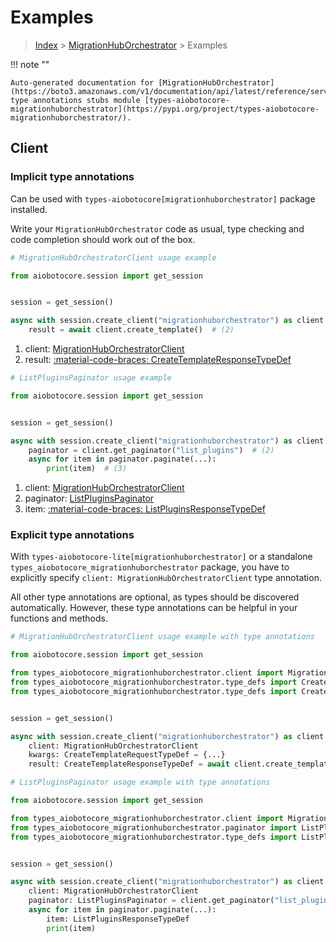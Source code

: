 # Examples

> [Index](../README.md) > [MigrationHubOrchestrator](./README.md) > Examples

!!! note ""

    Auto-generated documentation for [MigrationHubOrchestrator](https://boto3.amazonaws.com/v1/documentation/api/latest/reference/services/migrationhuborchestrator.html#migrationhuborchestrator)
    type annotations stubs module [types-aiobotocore-migrationhuborchestrator](https://pypi.org/project/types-aiobotocore-migrationhuborchestrator/).

## Client

### Implicit type annotations

Can be used with `types-aiobotocore[migrationhuborchestrator]` package installed.

Write your `MigrationHubOrchestrator` code as usual,
type checking and code completion should work out of the box.



```python
# MigrationHubOrchestratorClient usage example

from aiobotocore.session import get_session


session = get_session()

async with session.create_client("migrationhuborchestrator") as client:  # (1)
    result = await client.create_template()  # (2)
```

1. client: [MigrationHubOrchestratorClient](./client.md)
2. result: [:material-code-braces: CreateTemplateResponseTypeDef](./type_defs.md#createtemplateresponsetypedef) 



```python
# ListPluginsPaginator usage example

from aiobotocore.session import get_session


session = get_session()

async with session.create_client("migrationhuborchestrator") as client:  # (1)
    paginator = client.get_paginator("list_plugins")  # (2)
    async for item in paginator.paginate(...):
        print(item)  # (3)
```

1. client: [MigrationHubOrchestratorClient](./client.md)
2. paginator: [ListPluginsPaginator](./paginators.md#listpluginspaginator)
3. item: [:material-code-braces: ListPluginsResponseTypeDef](./type_defs.md#listpluginsresponsetypedef) 




### Explicit type annotations

With `types-aiobotocore-lite[migrationhuborchestrator]`
or a standalone `types_aiobotocore_migrationhuborchestrator` package, you have to explicitly specify
`client: MigrationHubOrchestratorClient` type annotation.

All other type annotations are optional, as types should be discovered automatically.
However, these type annotations can be helpful in your functions and methods.


```python
# MigrationHubOrchestratorClient usage example with type annotations

from aiobotocore.session import get_session

from types_aiobotocore_migrationhuborchestrator.client import MigrationHubOrchestratorClient
from types_aiobotocore_migrationhuborchestrator.type_defs import CreateTemplateResponseTypeDef
from types_aiobotocore_migrationhuborchestrator.type_defs import CreateTemplateRequestTypeDef


session = get_session()

async with session.create_client("migrationhuborchestrator") as client:
    client: MigrationHubOrchestratorClient
    kwargs: CreateTemplateRequestTypeDef = {...}
    result: CreateTemplateResponseTypeDef = await client.create_template(**kwargs)
```



```python
# ListPluginsPaginator usage example with type annotations

from aiobotocore.session import get_session

from types_aiobotocore_migrationhuborchestrator.client import MigrationHubOrchestratorClient
from types_aiobotocore_migrationhuborchestrator.paginator import ListPluginsPaginator
from types_aiobotocore_migrationhuborchestrator.type_defs import ListPluginsResponseTypeDef


session = get_session()

async with session.create_client("migrationhuborchestrator") as client:
    client: MigrationHubOrchestratorClient
    paginator: ListPluginsPaginator = client.get_paginator("list_plugins")
    async for item in paginator.paginate(...):
        item: ListPluginsResponseTypeDef
        print(item)
```


